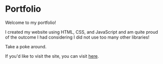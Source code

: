 # Portfolio

Welcome to my portfolio!

I created my website using HTML, CSS, and JavaScript and am quite proud of the outcome I had considering I did not use too many other libraries!

Take a poke around. 

If you'd like to visit the site, you can visit [here](http://laura-ha.com).
